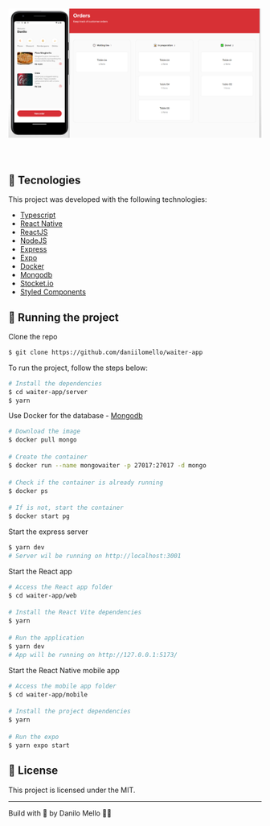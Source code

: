 <h1 align="center">
    <img alt="Project Cover" src=".github/cover.png" />
</h1>

<br>

## 🧪 Tecnologies

This project was developed with the following technologies:

- [Typescript](https://www.typescriptlang.org/)
- [React Native](https://reactnative.dev/)
- [ReactJS](https://react.dev/)
- [NodeJS](https://nodejs.org/en)
- [Express](https://expressjs.com/)
- [Expo](https://expo.dev/)
- [Docker](https://www.docker.com/)
- [Mongodb](https://www.mongodb.com/)
- [Stocket.io](https://socket.io/)
- [Styled Components](https://styled-components.com/)

## 🚀 Running the project

Clone the repo

```bash
$ git clone https://github.com/daniilomello/waiter-app
```

To run the project, follow the steps below:

```bash
# Install the dependencies
$ cd waiter-app/server
$ yarn
```

Use Docker for the database - [Mongodb](https://www.mongodb.com/)
```bash
# Download the image
$ docker pull mongo

# Create the container
$ docker run --name mongowaiter -p 27017:27017 -d mongo

# Check if the container is already running
$ docker ps

# If is not, start the container
$ docker start pg
```

Start the express server
```bash
$ yarn dev
# Server wil be running on http://localhost:3001
```

Start the React app
```bash
# Access the React app folder
$ cd waiter-app/web

# Install the React Vite dependencies
$ yarn

# Run the application
$ yarn dev
# App will be running on http://127.0.0.1:5173/
```

Start the React Native mobile app
```bash
# Access the mobile app folder
$ cd waiter-app/mobile

# Install the project dependencies
$ yarn

# Run the expo
$ yarn expo start
```

## 📝 License

This project is licensed under the MIT.

---

Build with 💜 by Danilo Mello 👋🏻
